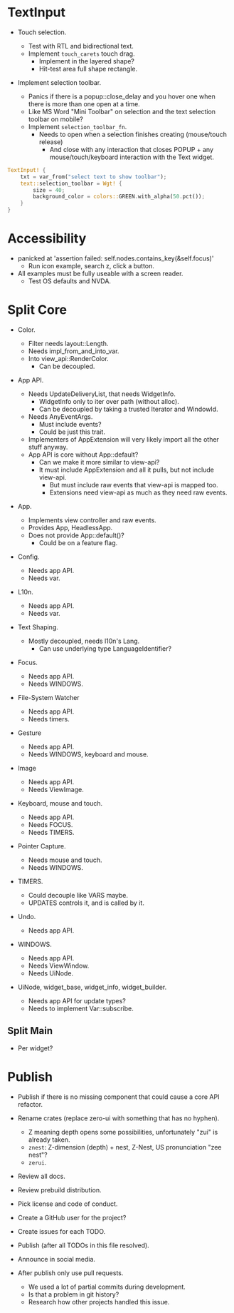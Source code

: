 # TextInput

* Touch selection.
    - Test with RTL and bidirectional text.
    - Implement `touch_carets` touch drag.
        - Implement in the layered shape?
        - Hit-test area full shape rectangle.

* Implement selection toolbar.
    - Panics if there is a popup::close_delay and you hover one when there is more than one open at a time.
    - Like MS Word "Mini Toolbar" on selection and the text selection toolbar on mobile?
    - Implement `selection_toolbar_fn`.
        - Needs to open when a selection finishes creating (mouse/touch release)
            - And close with any interaction that closes POPUP + any mouse/touch/keyboard interaction with the Text widget.
```rust
TextInput! {
    txt = var_from("select text to show toolbar");
    text::selection_toolbar = Wgt! {
        size = 40;
        background_color = colors::GREEN.with_alpha(50.pct());
    }
}
```

# Accessibility

*  panicked at 'assertion failed: self.nodes.contains_key(&self.focus)'
    - Run icon example, search z, click a button.
* All examples must be fully useable with a screen reader.
    - Test OS defaults and NVDA.

# Split Core

* Color.
    - Filter needs layout::Length.
    - Needs impl_from_and_into_var.
    - Into view_api::RenderColor.
        - Can be decoupled.

* App API.
    - Needs UpdateDeliveryList, that needs WidgetInfo.
        - WidgetInfo only to iter over path (without alloc).
        - Can be decoupled by taking a trusted Iterator and WindowId.
    - Needs AnyEventArgs.
        - Must include events?
        - Could be just this trait.
    - Implementers of AppExtension will very likely import all the other stuff anyway.
    - App API is core without App::default?
        - Can we make it more similar to view-api?
        - It must include AppExtension and all it pulls, but not include view-api.
            - But must include raw events that view-api is mapped too.
            - Extensions need view-api as much as they need raw events.
* App.
    - Implements view controller and raw events.
    - Provides App, HeadlessApp.
    - Does not provide App::default()?
        - Could be on a feature flag.

* Config.
    - Needs app API.
    - Needs var.

* L10n.
    - Needs app API.
    - Needs var.

* Text Shaping.
    - Mostly decoupled, needs l10n's Lang.
        - Can use underlying type LanguageIdentifier?

* Focus.
    - Needs app API.
    - Needs WINDOWS.

- File-System Watcher
    - Needs app API.
    - Needs timers.

- Gesture
    - Needs app API.
    - Needs WINDOWS, keyboard and mouse.

- Image
    - Needs app API.
    - Needs ViewImage.

- Keyboard, mouse and touch.
    - Needs app API.
    - Needs FOCUS.
    - Needs TIMERS.

- Pointer Capture.
    - Needs mouse and touch.
    - Needs WINDOWS.

- TIMERS.
    - Could decouple like VARS maybe.
    - UPDATES controls it, and is called by it.

- Undo.
    - Needs app API.

- WINDOWS.
    - Needs app API.
    - Needs ViewWindow.
    - Needs UiNode.

- UiNode, widget_base, widget_info, widget_builder.
    - Needs app API for update types?
    - Needs to implement Var::subscribe.


## Split Main

* Per widget?

# Publish

* Publish if there is no missing component that could cause a core API refactor.

* Rename crates (replace zero-ui with something that has no hyphen). 
    - Z meaning depth opens some possibilities, unfortunately "zui" is already taken.
    - `znest`: Z-dimension (depth) + nest, Z-Nest, US pronunciation "zee nest"? 
    - `zerui`.

* Review all docs.
* Review prebuild distribution.
* Pick license and code of conduct.
* Create a GitHub user for the project?
* Create issues for each TODO.

* Publish (after all TODOs in this file resolved).
* Announce in social media.

* After publish only use pull requests.
    - We used a lot of partial commits during development.
    - Is that a problem in git history?
    - Research how other projects handled this issue.